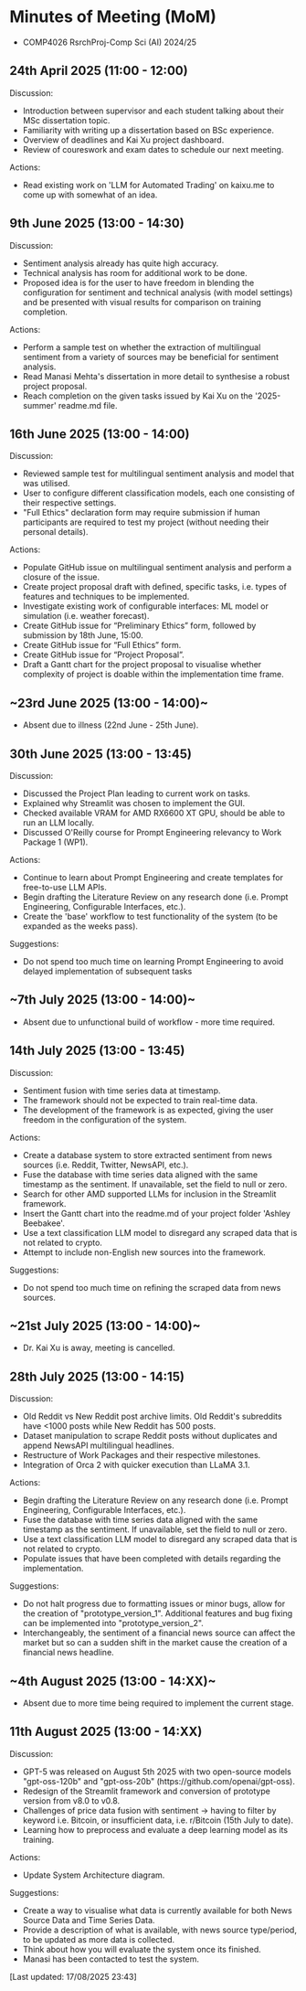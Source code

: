 # Minutes of Meeting (MoM)
<ul>
  <li>COMP4026 RsrchProj-Comp Sci (AI)  2024/25</li>
</ul>

## 24th April 2025 (11:00 - 12:00)
Discussion:
<ul>
  <li>Introduction between supervisor and each student talking about their MSc dissertation topic.</li>
  <li>Familiarity with writing up a dissertation based on BSc experience.</li>
  <li>Overview of deadlines and Kai Xu project dashboard.</li>
  <li>Review of coureswork and exam dates to schedule our next meeting.</li>
</ul>
Actions:
<ul>
  <li>Read existing work on 'LLM for Automated Trading' on kaixu.me to come up with somewhat of an idea.</li>
</ul>

## 9th June 2025 (13:00 - 14:30)
Discussion:
<ul>
  <li>Sentiment analysis already has quite high accuracy.</li>
  <li>Technical analysis has room for additional work to be done.</li>
  <li>Proposed idea is for the user to have freedom in blending the configuration for sentiment and technical analysis (with model settings) and be presented with visual results for comparison on training completion.</li>
</ul>
Actions:
<ul>
  <li>Perform a sample test on whether the extraction of multilingual sentiment from a variety of sources may be beneficial for sentiment analysis.</li>
  <li>Read Manasi Mehta's dissertation in more detail to synthesise a robust project proposal.</li>
  <li>Reach completion on the given tasks issued by Kai Xu on the '2025-summer' readme.md file.</li>
</ul>

## 16th June 2025 (13:00 - 14:00)
Discussion:
<ul>
  <li>Reviewed sample test for multilingual sentiment analysis and model that was utilised.</li>
  <li>User to configure different classification models, each one consisting of their respective settings.</li>
  <li>"Full Ethics" declaration form may require submission if human participants are required to test my project (without needing their personal details).</li>
</ul>
Actions:
<ul>
  <li>Populate GitHub issue on multilingual sentiment analysis and perform a closure of the issue.</li>
  <li>Create project proposal draft with defined, specific tasks, i.e. types of features and techniques to be implemented.</li>
  <li>Investigate existing work of configurable interfaces: ML model or simulation (i.e. weather forecast).</li>
  <li>Create GitHub issue for “Preliminary Ethics” form, followed by submission by 18th June, 15:00.</li>
  <li>Create GitHub issue for “Full Ethics” form.</li>
  <li>Create GitHub issue for “Project Proposal”.</li>
  <li>Draft a Gantt chart for the project proposal to visualise whether complexity of project is doable within the implementation time frame.</li>
</ul>

## ~23rd June 2025 (13:00 - 14:00)~
<ul>
  <li>Absent due to illness (22nd June - 25th June).</li>
</ul>

## 30th June 2025 (13:00 - 13:45)
Discussion:
<ul>
  <li>Discussed the Project Plan leading to current work on tasks.</li>
  <li>Explained why Streamlit was chosen to implement the GUI.</li>
  <li>Checked available VRAM for AMD RX6600 XT GPU, should be able to run an LLM locally.</li>
  <li>Discussed O'Reilly course for Prompt Engineering relevancy to Work Package 1 (WP1).</li>
</ul>
Actions:
<ul>
  <li>Continue to learn about Prompt Engineering and create templates for free-to-use LLM APIs.
  <li>Begin drafting the Literature Review on any research done (i.e. Prompt Engineering, Configurable Interfaces, etc.).</li>
  <li>Create the 'base' workflow to test functionality of the system (to be expanded as the weeks pass).</li>
</ul>
Suggestions:
<ul>
  <li>Do not spend too much time on learning Prompt Engineering to avoid delayed implementation of subsequent tasks</li>
</ul>

## ~7th July 2025 (13:00 - 14:00)~
<ul>
  <li>Absent due to unfunctional build of workflow - more time required.</li>
</ul>

## 14th July 2025 (13:00 - 13:45)
Discussion:
<ul>
  <li>Sentiment fusion with time series data at timestamp.</li>
  <li>The framework should not be expected to train real-time data.</li>
  <li>The development of the framework is as expected, giving the user freedom in the configuration of the system.</li>
</ul>
Actions:
<ul>
  <li>Create a database system to store extracted sentiment from news sources (i.e. Reddit, Twitter, NewsAPI, etc.).</li>
  <li>Fuse the database with time series data aligned with the same timestamp as the sentiment. If unavailable, set the field to null or zero.</li>
  <li>Search for other AMD supported LLMs for inclusion in the Streamlit framework.</li>
  <li>Insert the Gantt chart into the readme.md of your project folder 'Ashley Beebakee'.</li>
  <li>Use a text classification LLM model to disregard any scraped data that is not related to crypto.</li>
  <li>Attempt to include non-English new sources into the framework.</li>
</ul>
Suggestions:
<ul>
  <li>Do not spend too much time on refining the scraped data from news sources.</li>
</ul>

## ~21st July 2025 (13:00 - 14:00)~
<ul>
  <li>Dr. Kai Xu is away, meeting is cancelled.</li>
</ul>

## 28th July 2025 (13:00 - 14:15)
Discussion:
<ul>
  <li>Old Reddit vs New Reddit post archive limits. Old Reddit's subreddits have <1000 posts while New Reddit has 500 posts.</li>
  <li>Dataset manipulation to scrape Reddit posts without duplicates and append NewsAPI multilingual headlines.</li>
  <li>Restructure of Work Packages and their respective milestones.</li>
  <li>Integration of Orca 2 with quicker execution than LLaMA 3.1.</li>
</ul>
Actions:
<ul>
  <li>Begin drafting the Literature Review on any research done (i.e. Prompt Engineering, Configurable Interfaces, etc.).</li>
  <li>Fuse the database with time series data aligned with the same timestamp as the sentiment. If unavailable, set the field to null or zero.</li>
  <li>Use a text classification LLM model to disregard any scraped data that is not related to crypto.</li>
  <li>Populate issues that have been completed with details regarding the implementation.</li>
</ul>
Suggestions:
<ul>
  <li>Do not halt progress due to formatting issues or minor bugs, allow for the creation of "prototype_version_1". Additional features and bug fixing can be implemented into "prototype_version_2".</li>
  <li>Interchangeably, the sentiment of a financial news source can affect the market but so can a sudden shift in the market cause the creation of a financial news headline.</li>
</ul>

## ~4th August 2025 (13:00 - 14:XX)~
<ul>
  <li>Absent due to more time being required to implement the current stage.</li>
</ul>

## 11th August 2025 (13:00 - 14:XX)
Discussion:
<ul>
  <li>GPT-5 was released on August 5th 2025 with two open-source models "gpt-oss-120b" and "gpt-oss-20b" (https://github.com/openai/gpt-oss).</li>
  <li>Redesign of the Streamlit framework and conversion of prototype version from v8.0 to v0.8.</li>
  <li>Challenges of price data fusion with sentiment -> having to filter by keyword i.e. Bitcoin, or insufficient data, i.e. r/Bitcoin (15th July to date).</li>
  <li>Learning how to preprocess and evaluate a deep learning model as its training.</li>
</ul>
Actions:
<ul>
  <li>Update System Architecture diagram.</li>
</ul>
Suggestions:
<ul>
  <li>Create a way to visualise what data is currently available for both News Source Data and Time Series Data.</li>
  <li>Provide a description of what is available, with news source type/period, to be updated as more data is collected.</li>
  <li>Think about how you will evaluate the system once its finished.</li>
  <li>Manasi has been contacted to test the system.</li>
</ul>
    
[Last updated: 17/08/2025 23:43]
